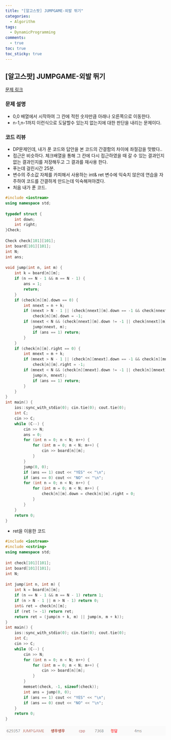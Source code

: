 ```yaml
---
title: "[알고스팟] JUMPGAME-외발 뛰기"
categories:
  - Algorithm
tags:
  - DynamicProgramming
comments:
  - true
toc: true
toc_sticky: true
---
```


## [알고스팟] JUMPGAME-외발 뛰기

[문제 링크](https://algospot.com/judge/problem/read/JUMPGAME)

### 문제 설명
* 0,0 배열에서 시작하여 그 칸에 적힌 숫자만큼 아래나 오른쪽으로 이동한다.
* n-1,n-1까지 이런식으로 도달할수 있는지 없는지에 대한 판단을 내리는 문제이다.

### 코드 리뷰
* DP문제인데, 내가 푼 코드와 답안을 본 코드의 간결함의 차이에 좌절감을 맛봤다..
* 접근은 비슷하다. 체크배열을 통해 그 칸에 다시 접근하였을 때 갈 수 있는 결과인지 없는 결과인지를 저장해두고 그 결과를 재사용 한다.
* 푸는데 걸린시간 25분.
* 변수의 주소값 자체를 카피해서 사용하는 int& ret 변수에 익숙치 않은데 연습을 자주하여 코드를 간결하게 만드는데 익숙해져야겠다.
* 처음 내가 푼 코드.

```cpp
#include <iostream>
using namespace std;

typedef struct {
	int down;
	int right;
}Check;

Check check[101][101];
int board[101][101];
int N;
int ans;

void jump(int n, int m) {
	int k = board[n][m];
	if (n == N - 1 && m == N - 1) {
		ans = 1;
		return;
	}
	if (check[n][m].down == 0) {
		int nnext = n + k;
		if (nnext > N - 1 || (check[nnext][m].down == -1 && check[nnext][m].right == -1))
			check[n][m].down = -1;
		if (nnext < N && (check[nnext][m].down != -1 || check[nnext][m].right != -1)) {
			jump(nnext, m);
			if (ans == 1) return;
		}
	}
	if (check[n][m].right == 0) {
		int mnext = m + k;
		if (mnext > N - 1 || (check[n][mnext].down == -1 && check[n][mnext].right == -1))
			check[n][m].right = -1;
		if (mnext < N && (check[n][mnext].down != -1 || check[n][mnext].right != -1)) {
			jump(n, mnext);
			if (ans == 1) return;
		}
	}
}
int main() {
	ios::sync_with_stdio(0); cin.tie(0); cout.tie(0);
	int C;
	cin >> C;
	while (C--) {
		cin >> N;
		ans = 0;
		for (int n = 0; n < N; n++) {
			for (int m = 0; m < N; m++) {
				cin >> board[n][m];
			}
		}
		jump(0, 0);
		if (ans == 1) cout << "YES" << "\n";
		if (ans == 0) cout << "NO" << "\n";
		for (int n = 0; n < N; n++) {
			for (int m = 0; m < N; m++) {
				check[n][m].down = check[n][m].right = 0;
			}
		}
	}
	return 0;
}
```

* ret을 이용한 코드

```cpp
#include <iostream>
#include <cstring>
using namespace std;

int check[101][101];
int board[101][101];
int N;

int jump(int n, int m) {
	int k = board[n][m];
	if (n == N - 1 && m == N - 1) return 1;
	if (n > N - 1 || m > N - 1) return 0;
	int& ret = check[n][m];
	if (ret != -1) return ret;
	return ret = (jump(n + k, m) || jump(n, m + k));
}
int main() {
	ios::sync_with_stdio(0); cin.tie(0); cout.tie(0);
	int C;
	cin >> C;
	while (C--) {
		cin >> N;
		for (int n = 0; n < N; n++) {
			for (int m = 0; m < N; m++) {
				cin >> board[n][m];
			}
		}
		memset(check, -1, sizeof(check));
		int ans = jump(0, 0);
		if (ans == 1) cout << "YES" << "\n";
		if (ans == 0) cout << "NO" << "\n";
	}
	return 0;
}
```

![](/assets/img/Algorithm/08221.png)